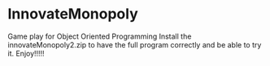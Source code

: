 # InnovateMonopoly
Game play for Object Oriented Programming
Install the innovateMonopoly2.zip to have the full program correctly and be able to try it.
Enjoy!!!!!
